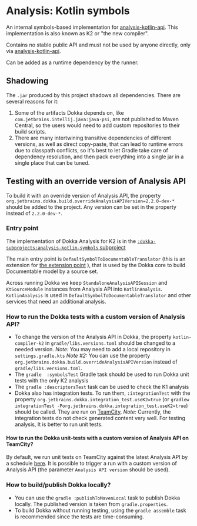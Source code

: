 # Analysis: Kotlin symbols

An internal symbols-based implementation for [analysis-kotlin-api](../analysis-kotlin-api). This implementation is 
also known as K2 or "the new compiler".

Contains no stable public API and must not be used by anyone directly, only via [analysis-kotlin-api](../analysis-kotlin-api).

Can be added as a runtime dependency by the runner.

## Shadowing

The `.jar` produced by this project shadows all dependencies. There are several reasons for it:

1. Some of the artifacts Dokka depends on, like `com.jetbrains.intellij.java:java-psi`, are not
   published to Maven Central, so the users would need to add custom repositories to their build scripts.
2. There are many intertwining transitive dependencies of different versions, as well as direct copy-paste,
   that can lead to runtime errors due to classpath conflicts, so it's best to let Gradle take care of
   dependency resolution, and then pack everything into a single jar in a single place that can be tuned.

## Testing with an override version of Analysis API

To build it with an override version of Analysis API, the property 
`org.jetbrains.dokka.build.overrideAnalysisAPIVersion=2.2.0-dev-*` should be added to the project. Any version can be set in the property instead of `2.2.0-dev-*`.

### Entry point

The implementation of Dokka Analysis for K2 is in the [`:dokka-subprojects:analysis-kotlin-symbols` subproject](https://github.com/Kotlin/dokka/tree/master/dokka-subprojects/analysis-kotlin-symbols)

The main entry point is `DefaultSymbolToDocumentableTranslator` (this is an extension for [the extension point](https://kotlin.github.io/dokka/1.8.20/developer_guide/architecture/extension_points/core_extensions/#sourcetodocumentabletranslator) ), that is used by the Dokka core to build Documentable model by a source set.

Across running Dokka we keep `StandaloneAnalysisAPISession` and `KtSourceModule` instances from Analysis API into `KotlinAnalysis`.
`KotlinAnalysis` is used in `DefaultSymbolToDocumentableTranslator` and other services that need an additional analysis.

### How to run the Dokka tests with a custom version of Analysis API?

- To change the version of the Analysis API in Dokka, the property `kotlin-compiler-k2` in `gradle/libs.versions.toml`  should be changed to a needed version.
  _Note:_ You may need to add a local repository in `settings.gradle.kts`
  _Note #2:_ You can use the property `org.jetbrains.dokka.build.overrideAnalysisAPIVersion` instead of `gradle/libs.versions.toml`. 
- The `gradle  :symbolsTest` Gradle task should be used to run Dokka unit tests with the only K2 analysis
- The `gradle :descriptorsTest` task can be used to check the K1 analysis
- Dokka also has integration tests. To run them, `:integrationTest` with the property `org.jetbrains.dokka.integration_test.useK2=true`   (or `gradlew integrationTest -Porg.jetbrains.dokka.integration_test.useK2=true`) should be called.
  They are run on [TeamCity](https://teamcity.jetbrains.com/buildConfiguration/KotlinTools_Dokka_DokkaIntegrationTestsK2?mode=builds#all-projects).
  _Note:_ Currently, the integration tests do not check generated content very well.  For testing analysis, It is better to run unit tests.

#### How to run the Dokka unit-tests with a custom version of Analysis API on TeamCity?

By default, we run unit tests on TeamCity against the latest Analysis API by a schedule [here](https://teamcity.jetbrains.com/buildConfiguration/KotlinTools_Dokka_ScheduledDokkaTestsK2?mode=builds#all-projects).  It is possible to trigger a run with a custom version of Analysis API (the parameter `Analysis API version` should be used).



### How to build/publish Dokka locally?

- You can use the `gradle :publishToMavenLocal` task to publish Dokka locally. The published version is taken from `gradle.properties`.
- To build Dokka without running testing, using the `gradle assemble` task is recommended since the tests are time-consuming.